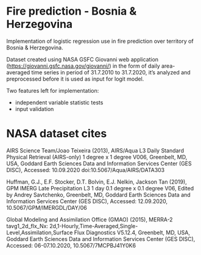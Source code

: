 # Fire prediction - Bosnia & Herzegovina

Implementation of logistic regression use in fire prediction over territory of Bosnia & Herzegovina.

Dataset created using NASA GSFC Giovanni web application (https://giovanni.gsfc.nasa.gov/giovanni/) in the form of daily area-averaged time series in period of 31.7.2010 to 31.7.2020, it’s analyzed and preprocessed before it is used as input for logit model. 

Two features left for implementation: 
- independent variable statistic tests
- input validation

# NASA dataset cites

AIRS Science Team/Joao Teixeira (2013), AIRS/Aqua L3 Daily Standard Physical Retrieval (AIRS-only) 1 degree x 1 degree V006, Greenbelt, MD, USA, Goddard Earth Sciences Data and Information Services Center (GES DISC), Accessed: 10.09.2020 doi:10.5067/Aqua/AIRS/DATA303

Huffman, G.J., E.F. Stocker, D.T. Bolvin, E.J. Nelkin, Jackson Tan (2019), GPM IMERG Late Precipitation L3 1 day 0.1 degree x 0.1 degree V06, Edited by Andrey Savtchenko, Greenbelt, MD, Goddard Earth Sciences Data and Information Services Center (GES DISC), Accessed: 12.09.2020, 10.5067/GPM/IMERGDL/DAY/06

Global Modeling and Assimilation Office (GMAO) (2015), MERRA-2 tavg1_2d_flx_Nx: 2d,1-Hourly,Time-Averaged,Single-Level,Assimilation,Surface Flux Diagnostics V5.12.4, Greenbelt, MD, USA, Goddard Earth Sciences Data and Information Services Center (GES DISC), Accessed: 06-07.10.2020, 10.5067/7MCPBJ41Y0K6
